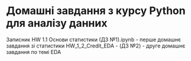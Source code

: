 # Домашні завдання з курсу Python для аналізу данних
Записник HW 1.1 Основи статистики (ДЗ №1).ipynb - перше домашнє завдання зі статистики
HW_1_2_Credit_EDA -  (ДЗ №2) - друге домашнє завдання по темі EDA
